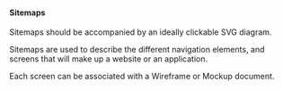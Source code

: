 #### Sitemaps

Sitemaps should be accompanied by an ideally clickable SVG diagram.  

Sitemaps are used to describe the different navigation elements, and screens that will make up a website or an application.

Each screen can be associated with a Wireframe or Mockup document.
